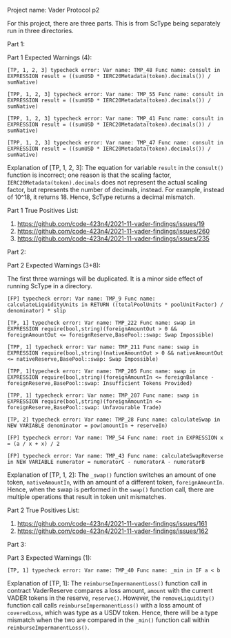 Project name: Vader Protocol p2

For this project, there are three parts. This is from ScType being separately run in three directories.

Part 1:

Part 1 Expected Warnings (4):

```
[TP, 1, 2, 3] typecheck error: Var name: TMP_48 Func name: consult in EXPRESSION result = ((sumUSD * IERC20Metadata(token).decimals()) / sumNative)

[TPP, 1, 2, 3] typecheck error: Var name: TMP_55 Func name: consult in EXPRESSION result = ((sumUSD * IERC20Metadata(token).decimals()) / sumNative)

[TPP, 1, 2, 3] typecheck error: Var name: TMP_41 Func name: consult in EXPRESSION result = ((sumUSD * IERC20Metadata(token).decimals()) / sumNative)

[TPP, 1, 2, 3] typecheck error: Var name: TMP_47 Func name: consult in EXPRESSION result = ((sumUSD * IERC20Metadata(token).decimals()) / sumNative)
```

Explanation of [TP, 1, 2, 3]: The equation for variable `result` in the `consult()` function is incorrect; one reason is that the scaling factor, `IERC20Metadata(token).decimals` does not represent the actual scaling factor, but represents the number of decimals, instead. 
For example, instead of 10^18, it returns 18. Hence, ScType returns a decimal mismatch.


Part 1 True Positives List:
1) https://github.com/code-423n4/2021-11-vader-findings/issues/19
2) https://github.com/code-423n4/2021-11-vader-findings/issues/260
3) https://github.com/code-423n4/2021-11-vader-findings/issues/235

Part 2:

Part 2 Expected Warnings (3+8):

The first three warnings will be duplicated. It is a minor side effect of running ScType in a directory.

```
[FP] typecheck error: Var name: TMP_9 Func name: calculateLiquidityUnits in RETURN ((totalPoolUnits * poolUnitFactor) / denominator) * slip
 
[TP, 1] typecheck error: Var name: TMP_222 Func name: swap in EXPRESSION require(bool,string)(foreignAmountOut > 0 && foreignAmountOut <= foreignReserve,BasePool::swap: Swap Impossible)

[TPP, 1] typecheck error: Var name: TMP_211 Func name: swap in EXPRESSION require(bool,string)(nativeAmountOut > 0 && nativeAmountOut <= nativeReserve,BasePool::swap: Swap Impossible)

[TPP, 1]typecheck error: Var name: TMP_205 Func name: swap in EXPRESSION require(bool,string)(foreignAmountIn <= foreignBalance - foreignReserve,BasePool::swap: Insufficient Tokens Provided)

[TPP, 1] typecheck error: Var name: TMP_207 Func name: swap in EXPRESSION require(bool,string)(foreignAmountIn <= foreignReserve,BasePool::swap: Unfavourable Trade)

[TP, 2] typecheck error: Var name: TMP_28 Func name: calculateSwap in NEW VARIABLE denominator = pow(amountIn + reserveIn)

[FP] typecheck error: Var name: TMP_54 Func name: root in EXPRESSION x = (a / x + x) / 2

[FP] typecheck error: Var name: TMP_43 Func name: calculateSwapReverse in NEW VARIABLE numerator = numeratorC - numeratorA - numeratorB
```

Explanation of [TP, 1, 2]: The `_swap()` function switches an amount of one token, `nativeAmountIn`, with an amount of a different token, `foreignAmountIn`. 
Hence, when the swap is performed in the `swap()` function call, there are multiple operations that result in token unit mismatches.

Part 2 True Positives List:
1) https://github.com/code-423n4/2021-11-vader-findings/issues/161
2) https://github.com/code-423n4/2021-11-vader-findings/issues/162

Part 3:

Part 3 Expected Warnings (1):

`[TP, 1] typecheck error: Var name: TMP_40 Func name: _min in IF a < b`

Explanation of [TP, 1]: The `reimburseImpermanentLoss()` function call in contract VaderReserve compares a loss amount, `amount` with the current VADER tokens in the reserve, `reserve()`. However, the `removeLiquidity()` function call calls `reimburseImpermanentLoss()` with a loss amount of `coveredLoss`, which was type as a USDV token. Hence, there will be a type mismatch when the two are compared in the `_min()` function call within `reimburseImpermanentLoss()`.

